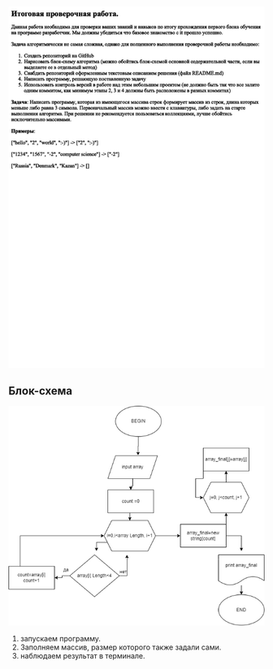 
![описание](https://github.com/kt1ztr/ahahaha/blob/VETKA/%D0%9A%D0%BE%D0%BD%D1%82%D1%80%D0%BE%D0%BB%D1%8C%D0%BD%D0%B0%D1%8F%20%D1%80%D0%B0%D0%B1%D0%BE%D1%82%D0%B0..png)

## Блок-схема
![описание123](https://github.com/kt1ztr/ahahaha/blob/VETKA/blocksch.png)

1) запускаем программу.
2) Заполняем массив, размер которого также задали сами.
3) наблюдаем результат в терминале.